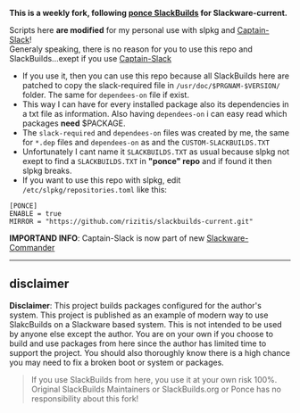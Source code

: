 **This is a weekly fork, following [ponce SlackBuilds](https://github.com/Ponce/slackbuilds) for Slackware-current.**

  Scripts here **are modified** for my personal use with slpkg and [Captain-Slack](https://github.com/rizitis/captain-slack)!<br>
  Generaly speaking, there is no reason for you to use this repo and SlackBuilds...exept if you use [Captain-Slack](https://github.com/rizitis/captain-slack)<br>
  - If you use it, then you can use this repo because all SlackBuilds here are patched to copy the slack-required file in `/usr/doc/$PRGNAM-$VERSION/` folder. The same for `dependees-on` file if exist.
  - This way I can have for every installed package also its dependencies in a txt file as information. Also having `dependees-on` i can easy read which packages **need** $PACKAGE.
  - The `slack-required` and `dependees-on` files was created by me, the same for `*.dep` files and `dependees-on` as and the `CUSTOM-SLACKBUILDS.TXT`
  - Unfortunately I cant name it `SLACKBUILDS.TXT` as usual because slpkg not exept to find a `SLACKBUILDS.TXT` in **"ponce" repo** and if found it then slpkg breaks.
  - If you want to use this repo with slpkg, edit `/etc/slpkg/repositories.toml` like this:
  
 ```
 [PONCE]
 ENABLE = true
 MIRROR = "https://github.com/rizitis/slackbuilds-current.git"
 
 ```

**IMPORTAND INFO**: Captain-Slack is now part of new [Slackware-Commander](https://github.com/rizitis/Slackware-Commander)

  ---
  
## disclaimer

**Disclaimer**: This project builds packages configured for the author's system. This project is published as an example of modern way to use SlakcBuilds on a Slackware based system. This is not intended to be used by anyone else except the author. You are on your own if you choose to build and use packages from here since the author has limited time to support the project. You should also thoroughly know there is a high chance you may need to fix a broken boot or system or packages.

 > If you use SlackBuilds from here, you use it at your own risk 100%.<br>
 > Original SlackBuilds Maintainers or SlackBuilds.org or Ponce has no responsibility about this fork!
<p>

